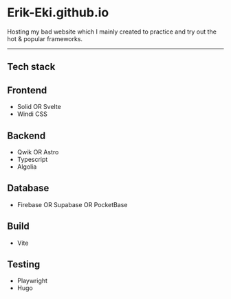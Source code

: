 # Erik-Eki.github.io

Hosting my bad website which I mainly created to practice and try out the hot &amp; popular frameworks.

---

## Tech stack

## Frontend

- Solid OR Svelte
- Windi CSS

## Backend

- Qwik OR Astro
- Typescript
- Algolia

## Database

- Firebase OR Supabase OR PocketBase

## Build

- Vite

## Testing

- Playwright
- Hugo